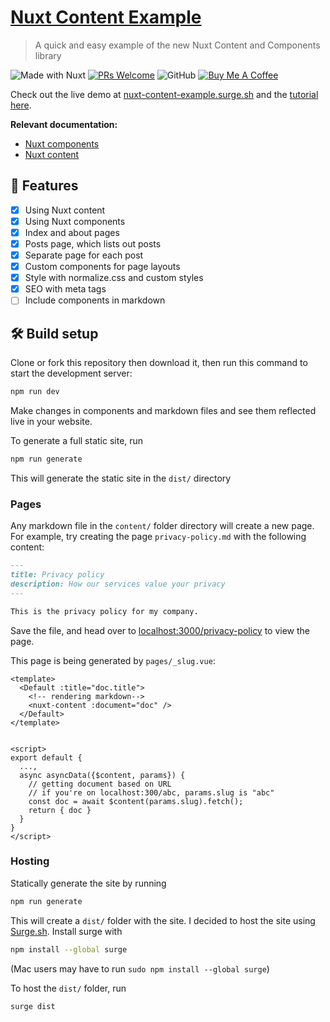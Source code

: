 # [Nuxt Content Example](https://nuxt-content-example.surge.sh/)
> A quick and easy example of the new Nuxt Content and Components library

![Made with Nuxt](https://img.shields.io/badge/Made%20With-Nuxt-008c78?style=flat-square)
[![PRs Welcome](https://img.shields.io/badge/PRs-welcome-brightgreen.svg?style=flat-square)](http://makeapullrequest.com)
![GitHub](https://img.shields.io/github/license/ninest/nuxt-content-example?style=flat-square)
[![Buy Me A Coffee](https://img.shields.io/badge/Donate-Buy%20Me%20A%20Coffee-orange.svg?style=flat-square)](https://www.buymeacoffee.com/ninest)

Check out the live demo at [nuxt-content-example.surge.sh](https://nuxt-content-example.surge.sh/) and the [tutorial here](https://neutrinone.now.sh/creating-a-static-website-with-nuxt-content).

**Relevant documentation:**
- [Nuxt components](https://github.com/nuxt/components)
- [Nuxt content](http://content.nuxtjs.org/)

## 🚀 Features
- [x] Using Nuxt content
- [x] Using Nuxt components
- [x] Index and about pages
- [x] Posts page, which lists out posts
- [x] Separate page for each post
- [x] Custom components for page layouts
- [x] Style with normalize.css and custom styles
- [x] SEO with meta tags
- [ ] Include components in markdown

## 🛠 Build setup
Clone or fork this repository then download it, then run this command to start the development server:

```bash
npm run dev
```

Make changes in components and markdown files and see them reflected live in your website.

To generate a full static site, run

```bash
npm run generate
```

This will generate the static site in the `dist/` directory

### Pages
Any markdown file in the `content/` folder directory will create a new page. For example, try creating the page `privacy-policy.md` with the following content:

```markdown
---
title: Privacy policy
description: How our services value your privacy
---

This is the privacy policy for my company.
```

Save the file, and head over to [localhost:3000/privacy-policy](http://localhost:3000/privacy-policy) to view the page.

This page is being generated by `pages/_slug.vue`:
```vue
<template>
  <Default :title="doc.title">
    <!-- rendering markdown-->
    <nuxt-content :document="doc" />
  </Default>
</template>


<script>
export default {
  ...,
  async asyncData({$content, params}) {
    // getting document based on URL
    // if you're on localhost:300/abc, params.slug is "abc"
    const doc = await $content(params.slug).fetch();
    return { doc }
  }
}
</script>
```

### Hosting
Statically generate the site by running

```bash
npm run generate
```

This will create a `dist/` folder with the site. I decided to host the site using [Surge.sh](surge.sh). Install surge with 

```bash
npm install --global surge
```

(Mac users may have to run `sudo npm install --global surge`)


To host the `dist/` folder, run


```bash
surge dist
```

